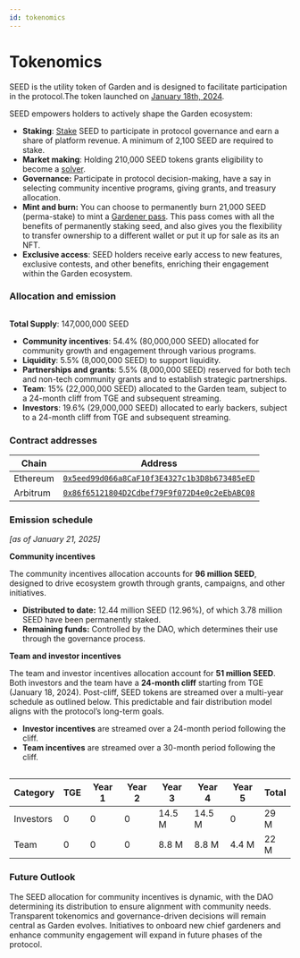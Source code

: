 ```yaml
---
id: tokenomics
---
```


# Tokenomics

SEED is the utility token of Garden and is designed to facilitate participation in the protocol.The token launched on [January 18th, 2024](https://etherscan.io/tx/0x02446e6d65cef97f2a172382179c035bf5cd5738dfc1ba3c01c7f8a8439ec00d).

SEED empowers holders to actively shape the Garden ecosystem:

* **Staking**: [Stake](../../home/fundamentals/introduction/Stakers.md) SEED to participate in protocol governance and earn a share of platform revenue. A minimum of 2,100 SEED are required to stake.
* **Market making**: Holding 210,000 SEED tokens grants eligibility to become a [solver](../../home/fundamentals/introduction/Solvers.md).&#x20;
* **Governance:** Participate in protocol decision-making, have a say in selecting community incentive programs, giving grants, and treasury allocation.
* **Mint and burn:** You can choose to permanently burn 21,000 SEED (perma-stake) to mint a [Gardener pass](./GardenerPass.md). This pass comes with all the benefits of permanently staking seed, and also gives you the flexibility to transfer ownership to a different wallet or put it up for sale as its an NFT.
* **Exclusive access**: SEED holders receive early access to new features, exclusive contests, and other benefits, enriching their engagement within the Garden ecosystem.

### Allocation and emission <a href="#tokenomics-and-allocation" id="tokenomics-and-allocation"></a>

<figure><img src="/assets/token_allocations.png" alt=""/><figcaption></figcaption></figure>

**Total Supply**: 147,000,000 SEED

* **Community incentives**: 54.4% (80,000,000 SEED) allocated for community growth and engagement through various programs.
* **Liquidity**: 5.5% (8,000,000 SEED) to support liquidity.
* **Partnerships and grants**: 5.5% (8,000,000 SEED) reserved for both tech and non-tech community grants and to establish strategic partnerships.
* **Team**: 15% (22,000,000 SEED) allocated to the Garden team, subject to a 24-month cliff from TGE and subsequent streaming.
* **Investors**: 19.6% (29,000,000 SEED) allocated to early backers, subject to a 24-month cliff from TGE and subsequent streaming.

### Contract addresses

| Chain | Address |
| --- | --- |
| Ethereum| [`0x5eed99d066a8CaF10f3E4327c1b3D8b673485eED`](https://etherscan.io/address/0x5eed99d066a8CaF10f3E4327c1b3D8b673485eED)|
| Arbitrum | [`0x86f65121804D2Cdbef79F9f072D4e0c2eEbABC08`](https://arbiscan.io/address/0x86f65121804D2Cdbef79F9f072D4e0c2eEbABC08)|

### Emission schedule <a href="#seed-emission-schedule" id="seed-emission-schedule"></a>

_\[as of January 21, 2025]_[_​_](https://docs.garden.finance/home/basics/tokenomics/#seed-emission-schedule)

**Community incentives**

The community incentives allocation accounts for **96 million SEED**, designed to drive ecosystem growth through grants, campaigns, and other initiatives.

* **Distributed to date:** 12.44 million SEED (12.96%), of which 3.78 million SEED have been permanently staked.
* **Remaining funds:** Controlled by the DAO, which determines their use through the governance process.

**Team and investor incentives**

The team and investor incentives allocation account for **51 million SEED**. Both investors and the team have a **24-month cliff** starting from TGE (January 18, 2024). Post-cliff, SEED tokens are streamed over a multi-year schedule as outlined below. This predictable and fair distribution model aligns with the protocol’s long-term goals.

* **Investor incentives** are streamed over a 24-month period following the cliff.
* **Team incentives** are streamed over a 30-month period following the cliff.

<figure><img src="/assets/emission.png" alt=""/><figcaption></figcaption></figure>

| Category  | TGE | Year 1 | Year 2 | Year 3 | Year 4 | Year 5 | Total |
| --------- | --- | ------ | ------ | ------ | ------ | ------ | ----- |
| Investors | 0   | 0      | 0      | 14.5 M | 14.5 M | 0      | 29 M  |
| Team      | 0   | 0      | 0      | 8.8 M  | 8.8 M  | 4.4 M  | 22 M  |

### Future Outlook[​](https://docs.garden.finance/home/basics/tokenomics/#future-outlook) <a href="#future-outlook" id="future-outlook"></a>

The SEED allocation for community incentives is dynamic, with the DAO determining its distribution to ensure alignment with community needs. Transparent tokenomics and governance-driven decisions will remain central as Garden evolves. Initiatives to onboard new chief gardeners and enhance community engagement will expand in future phases of the protocol.
